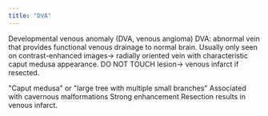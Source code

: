 ```yaml
---
title: "DVA"
---
```

Developmental venous anomaly (DVA, venous angioma)
DVA: abnormal vein that provides functional venous drainage to normal brain.
Usually only seen on contrast-enhanced images&#8594; radially oriented vein with characteristic caput medusa appearance.
DO NOT TOUCH lesion&#8594; venous infarct if resected.

&quot;Caput medusa&quot; or &quot;large tree with multiple small branches&quot;
Associated with cavernous malformations
Strong enhancement
Resection results in venous infarct.

